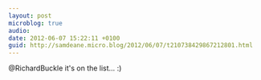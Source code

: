 ```yaml
---
layout: post
microblog: true
audio: 
date: 2012-06-07 15:22:11 +0100
guid: http://samdeane.micro.blog/2012/06/07/t210738429867212801.html
---
```

@RichardBuckle it's on the list… :)
